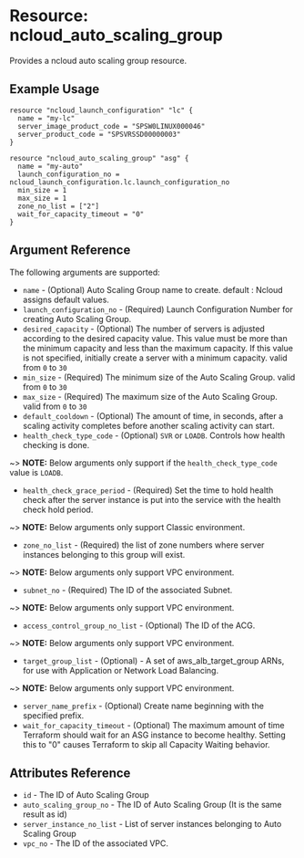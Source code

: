 # Resource: ncloud_auto_scaling_group

Provides a ncloud auto scaling group resource.

## Example Usage

```hcl
resource "ncloud_launch_configuration" "lc" {
  name = "my-lc"
  server_image_product_code = "SPSW0LINUX000046"
  server_product_code = "SPSVRSSD00000003"
}

resource "ncloud_auto_scaling_group" "asg" {
  name = "my-auto"
  launch_configuration_no = ncloud_launch_configuration.lc.launch_configuration_no
  min_size = 1
  max_size = 1
  zone_no_list = ["2"]
  wait_for_capacity_timeout = "0"
}
```

## Argument Reference

The following arguments are supported:

* `name` - (Optional) Auto Scaling Group name to create. default : Ncloud assigns default values.
* `launch_configuration_no` - (Required) Launch Configuration Number for creating Auto Scaling Group.
* `desired_capacity` - (Optional) The number of servers is adjusted according to the desired capacity value.
This value must be more than the minimum capacity and less than the maximum capacity. If this value is not specified, initially create a server with a minimum capacity. valid from `0` to `30`
* `min_size` - (Required) The minimum size of the Auto Scaling Group. valid from `0` to `30`
* `max_size` - (Required) The maximum size of the Auto Scaling Group. valid from `0` to `30`
* `default_cooldown` - (Optional) The amount of time, in seconds, after a scaling activity completes before another scaling activity can start.
* `health_check_type_code` - (Optional) `SVR` or `LOADB`. Controls how health checking is done.

~> **NOTE:** Below arguments only support if the `health_check_type_code` value is `LOADB`.

* `health_check_grace_period` - (Required) Set the time to hold health check after the server instance is put into the service with the health check hold period.

~> **NOTE:** Below arguments only support Classic environment.

* `zone_no_list` - (Required) the list of zone numbers where server instances belonging to this group will exist.

~> **NOTE:** Below arguments only support VPC environment.

* `subnet_no` - (Required) The ID of the associated Subnet.

~> **NOTE:** Below arguments only support VPC environment.

* `access_control_group_no_list` - (Optional) The ID of the ACG.

~> **NOTE:** Below arguments only support VPC environment.

* `target_group_list` - (Optional) - A set of aws_alb_target_group ARNs, for use with Application or Network Load Balancing.

~> **NOTE:** Below arguments only support VPC environment.

* `server_name_prefix` - (Optional) Create name beginning with the specified prefix.
* `wait_for_capacity_timeout` - (Optional) The maximum amount of time Terraform should wait for an ASG instance to become healthy. Setting this to "0" causes Terraform to skip all Capacity Waiting behavior.

## Attributes Reference

* `id` - The ID of Auto Scaling Group
* `auto_scaling_group_no` - The ID of Auto Scaling Group (It is the same result as id)
* `server_instance_no_list` - List of server instances belonging to Auto Scaling Group
* `vpc_no` - The ID of the associated VPC.
